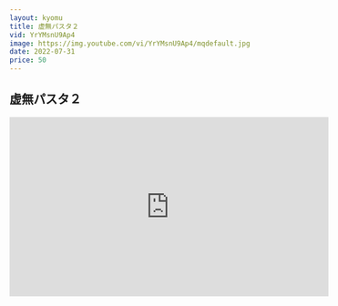 ```yaml
---
layout: kyomu
title: 虚無パスタ２
vid: YrYMsnU9Ap4
image: https://img.youtube.com/vi/YrYMsnU9Ap4/mqdefault.jpg
date: 2022-07-31
price: 50
---
```


## 虚無パスタ２

<div class="youtube">
  <iframe width="560" height="315" src="https://www.youtube.com/embed/YrYMsnU9Ap4" frameborder="0" allow="accelerometer; autoplay; encrypted-media; gyroscope; picture-in-picture" allowfullscreen></iframe>
</div>
